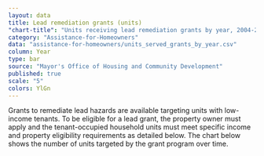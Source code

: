```yaml
---
layout: data
title: Lead remediation grants (units)
"chart-title": "Units receiving lead remediation grants by year, 2004-2014 Q2"
category: "Assistance-for-Homeowners"
data: "assistance-for-homeowners/units_served_grants_by_year.csv"
column: Year
type: bar
source: "Mayor's Office of Housing and Community Development"
published: true
scale: "5"
colors: YlGn
---
```


Grants to remediate lead hazards are available targeting units with low-income tenants. To be eligible for a lead grant, the property owner must apply and the tenant-occupied household units must meet specific income and property eligibility requirements as detailed below. The chart below shows the number of units targeted by the grant program over time.